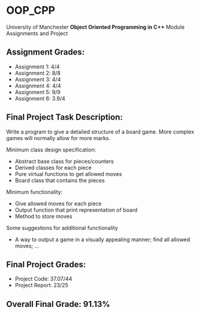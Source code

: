 # OOP_CPP
University of Manchester **Object Oriented Programming in C++** Module Assignments and Project

## Assignment Grades:
- Assignment 1: 4/4
- Assignment 2: 8/8
- Assignment 3: 4/4
- Assignment 4: 4/4
- Assignment 5: 9/9
- Assignment 6: 3.9/4

## Final Project Task Description:
Write a program to give a detailed structure of a board game. More complex games will normally allow for more marks.

Minimum class design specification: 
- Abstract base class for pieces/counters 
- Derived classes for each piece 
- Pure virtual functions to get allowed moves 
- Board class that contains the pieces

Minimum functionality: 
- Give allowed moves for each piece 
- Output function that print representation of board 
- Method to store moves

Some suggestions for additional functionality 
- A way to output a game in a visually appealing manner; find all allowed moves; ...

## Final Project Grades:
- Project Code: 37.07/44
- Project Report: 23/25

## Overall Final Grade: 91.13%
